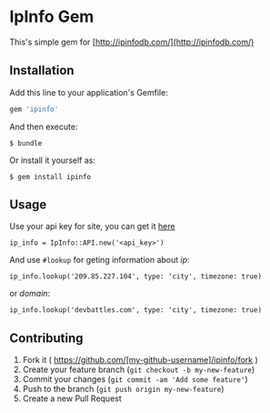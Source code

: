 # IpInfo Gem

This's simple gem for [http://ipinfodb.com/](http://ipinfodb.com/)

## Installation

Add this line to your application's Gemfile:

```ruby
gem 'ipinfo'
```

And then execute:

    $ bundle

Or install it yourself as:

    $ gem install ipinfo

## Usage
Use your api key for site, you can get it [here](http://ipinfodb.com/account.php)
```
ip_info = IpInfo::API.new('<api_key>')   
```
And use `#lookup` for geting information about *ip*:
```
ip_info.lookup('209.85.227.104', type: 'city', timezone: true)
```
or *domain*:
```
ip_info.lookup('devbattles.com', type: 'city', timezone: true)
```


## Contributing

1. Fork it ( https://github.com/[my-github-username]/ipinfo/fork )
2. Create your feature branch (`git checkout -b my-new-feature`)
3. Commit your changes (`git commit -am 'Add some feature'`)
4. Push to the branch (`git push origin my-new-feature`)
5. Create a new Pull Request
